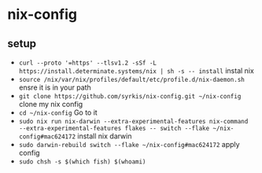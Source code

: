 # nix-config

## setup

- `curl --proto '=https' --tlsv1.2 -sSf -L https://install.determinate.systems/nix | sh -s -- install` instal nix
- `source /nix/var/nix/profiles/default/etc/profile.d/nix-daemon.sh` ensre it is in your path
- `git clone https://github.com/syrkis/nix-config.git ~/nix-config` clone my nix config
- `cd ~/nix-config` Go to it
- `sudo nix run nix-darwin --extra-experimental-features nix-command  --extra-experimental-features flakes -- switch --flake ~/nix-config#mac624172` install nix darwin
- `sudo darwin-rebuild switch --flake ~/nix-config#mac624172` apply config
- `sudo chsh -s $(which fish) $(whoami)`
